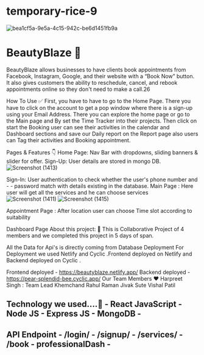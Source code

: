 # temporary-rice-9
![bea1cf5a-9e5a-4c15-942c-be6d1451fb9a](https://github.com/harpreet-1/temporary-rice-9965/assets/119473352/d1c68f32-e1d3-4fb2-8d30-a241d6192430)


# BeautyBlaze 👋
BeautyBlaze allows businesses to have clients book appointments from Facebook, Instagram, Google, and their website with a “Book Now” button. It also gives customers the ability to reschedule, cancel, and rebook appointments online so they don't need to make a call.26

How To Use ✅
First, you have to have to go to the Home Page. There you have to click on the account to get a pop window where there is a sign-up using your Email Address. There you can explore the home page or go to the Main page and By set the Time Tracker into their projects. Then click on start the Booking user can see their activities in the calendar and Dashboard sections and save our Daily report on the Report page also users can Tag their activities and Booking appointment.

Pages & Features 👇
Home Page: Nav Bar with dropdowns, sliding banners & slider for offer.
Sign-Up: User details are stored in mongo DB.
![Screenshot (1413)](https://github.com/harpreet-1/temporary-rice-9965/assets/119473352/19d81ea5-f6da-4a67-9813-afd4d69da3ed)


Sign-In: User authentication to check whether the user's phone number and - - password match with details existing in the database.
Main Page : Here user will get all the services and he can choose services
![Screenshot (1411)](https://github.com/harpreet-1/temporary-rice-9965/assets/119473352/397c68bf-6846-46c6-90e4-ff9360a477af)
![Screenshot (1415)](https://github.com/harpreet-1/temporary-rice-9965/assets/119473352/84808e54-f6aa-4156-85e7-4f0df05994f7)

Appointment Page : After location user can choose Time slot according to suitability


Dashboard Page
About this project: 🙌
This is Collaborative Project of 4 members and we completed this project in 5 days of span.

All the Data for Api's is directly coming from Database
Deployment
For Deployment we used Netlify and Cyclic .Frontend deployed on Netlify and Backend deployed on Cyclic .

Frontend deployed - https://beautyblaze.netlify.app/
Backend deployed - https://pear-splendid-bee.cyclic.app/
Our Team Members ❤️
Harpreet Singh : Team Lead
Khemchand 
Rahul Raman
Jivak Sute
Vishal Patil

## Technology we used....🔧 - React JavaScript - Node JS - Express JS - MongoDB -

## API Endpoint - /login/  - /signup/ - /services/ - /book - professionalDash -  
